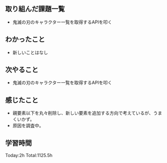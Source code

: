## 取り組んだ課題一覧

- 鬼滅の刃のキャラクター一覧を取得するAPIを叩く

## わかったこと

- 新しいことはなし
 
## 次やること

- 鬼滅の刃のキャラクター一覧を取得するAPIを叩く

## 感じたこと

- 親要素以下を丸々削除し、新しい要素を追加する方向で考えているが、うまくいかず。
- 原因を調査中。
 
## 学習時間

Today:2h
Total:1125.5h

